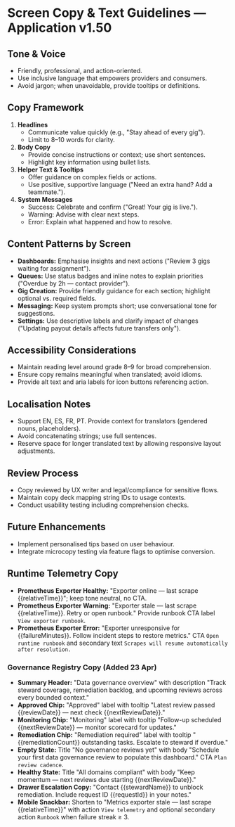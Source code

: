 # Screen Copy & Text Guidelines — Application v1.50

## Tone & Voice
- Friendly, professional, and action-oriented.
- Use inclusive language that empowers providers and consumers.
- Avoid jargon; when unavoidable, provide tooltips or definitions.

## Copy Framework
1. **Headlines**
   - Communicate value quickly (e.g., "Stay ahead of every gig").
   - Limit to 8–10 words for clarity.
2. **Body Copy**
   - Provide concise instructions or context; use short sentences.
   - Highlight key information using bullet lists.
3. **Helper Text & Tooltips**
   - Offer guidance on complex fields or actions.
   - Use positive, supportive language ("Need an extra hand? Add a teammate.").
4. **System Messages**
   - Success: Celebrate and confirm ("Great! Your gig is live.").
   - Warning: Advise with clear next steps.
   - Error: Explain what happened and how to resolve.

## Content Patterns by Screen
- **Dashboards:** Emphasise insights and next actions ("Review 3 gigs waiting for assignment").
- **Queues:** Use status badges and inline notes to explain priorities ("Overdue by 2h — contact provider").
- **Gig Creation:** Provide friendly guidance for each section; highlight optional vs. required fields.
- **Messaging:** Keep system prompts short; use conversational tone for suggestions.
- **Settings:** Use descriptive labels and clarify impact of changes ("Updating payout details affects future transfers only").

## Accessibility Considerations
- Maintain reading level around grade 8–9 for broad comprehension.
- Ensure copy remains meaningful when translated; avoid idioms.
- Provide alt text and aria labels for icon buttons referencing action.

## Localisation Notes
- Support EN, ES, FR, PT. Provide context for translators (gendered nouns, placeholders).
- Avoid concatenating strings; use full sentences.
- Reserve space for longer translated text by allowing responsive layout adjustments.

## Review Process
- Copy reviewed by UX writer and legal/compliance for sensitive flows.
- Maintain copy deck mapping string IDs to usage contexts.
- Conduct usability testing including comprehension checks.

## Future Enhancements
- Implement personalised tips based on user behaviour.
- Integrate microcopy testing via feature flags to optimise conversion.

## Runtime Telemetry Copy
- **Prometheus Exporter Healthy:** "Exporter online — last scrape {{relativeTime}}"; keep tone neutral, no CTA.
- **Prometheus Exporter Warning:** "Exporter stale — last scrape {{relativeTime}}. Retry or open runbook." Provide runbook CTA label `View exporter runbook`.
- **Prometheus Exporter Error:** "Exporter unresponsive for {{failureMinutes}}. Follow incident steps to restore metrics." CTA `Open runtime runbook` and secondary text `Scrapes will resume automatically after resolution.`

### Governance Registry Copy (Added 23 Apr)
- **Summary Header:** "Data governance overview" with description "Track steward coverage, remediation backlog, and upcoming
  reviews across every bounded context."
- **Approved Chip:** "Approved" label with tooltip "Latest review passed {{reviewDate}} — next check {{nextReviewDate}}."
- **Monitoring Chip:** "Monitoring" label with tooltip "Follow-up scheduled {{nextReviewDate}} — monitor scorecard for
  updates."
- **Remediation Chip:** "Remediation required" label with tooltip "{{remediationCount}} outstanding tasks. Escalate to steward if
  overdue."
- **Empty State:** Title "No governance reviews yet" with body "Schedule your first data governance review to populate this
  dashboard." CTA `Plan review cadence`.
- **Healthy State:** Title "All domains compliant" with body "Keep momentum — next reviews due starting {{nextReviewDate}}."
- **Drawer Escalation Copy:** "Contact {{stewardName}} to unblock remediation. Include request ID {{requestId}} in your notes."
- **Mobile Snackbar:** Shorten to "Metrics exporter stale — last scrape {{relativeTime}}" with action `View telemetry` and optional secondary action `Runbook` when failure streak ≥ 3.
